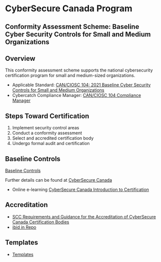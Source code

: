 # CyberSecure Canada Program

## Conformity Assessment Scheme: Baseline Cyber Security Controls for Small and Medium Organizations

## Overview

This conformity assessment scheme supports the national cybersecurity certification program for small and medium-sized organizations.

* Applicable Standard: [CAN/CIOSC 104: 2021 Baseline Cyber Security Controls for Small and Medium Organizations](https://dgc-cgn.org/standards/find-a-standard/standards-in-cybersecurity/cybersecurity-smes/)
* Cybercatch Compliance Manager: [CAN/CIOSC 104 Compliance Manager](https://dgc-cgn.org/can-ciosc-104-compliance-manager/)

## Steps Toward Certification

1. Implement security control areas
2. Conduct a conformity assessment
3. Select and accredited certification body
4. Undergo formal audit and certification

## Baseline Controls

[Baseline Controls](./scheme/baseline-controls.md)

Further details can be found at [CyberSecure Canada](https://ised-isde.canada.ca/site/cybersecure-canada/en)

* Online e-learning [CyberSecure Canada Introduction to Certification](https://learning-apprentissage.ised-isde.canada.ca/course/index.php?categoryid=52)

## Accreditation

* [SCC Requirements and Guidance for the Accreditation of CyberSecure Canada Certification Bodies](https://www.scc.ca/en/about-scc/publications/requirements-and-procedures-accreditation/accreditation-of-cybersecure-canada-certification-bodies) 
* [ibid in Repo](./pubs/ASB_RG_CyberSecure-Canada-AP_v4_2020-12-17%20(1).pdf)


## Templates

* [Templates](./scheme/templates/tools-templates.md)
